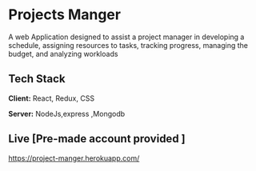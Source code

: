 # Projects Manger

A web Application designed to assist a project manager in developing a schedule, assigning resources to tasks, tracking progress, managing the budget, and analyzing workloads


## Tech Stack

**Client:** React, Redux, CSS

**Server:** NodeJs,express ,Mongodb


  
## Live [Pre-made account provided ]



  https://project-manger.herokuapp.com/